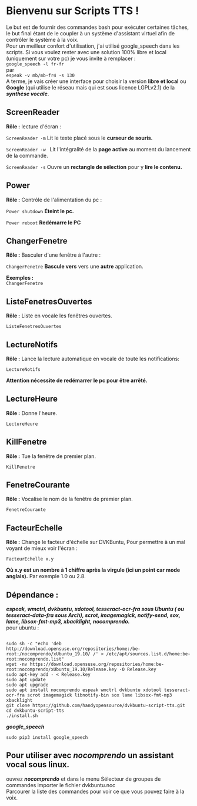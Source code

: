 # Bienvenu sur Scripts TTS !

Le but est de fournir des commandes bash pour exécuter certaines tâches, le but final étant de le coupler à un système d'assistant virtuel afin de contrôler le système à la voix.  
Pour un meilleur confort d'utilisation, j'ai utilisé google_speech dans les scripts. Si vous voulez rester avec une solution 100% libre et local (uniquement sur votre pc) je vous invite à remplacer :  
``google_speech -l fr-fr``  
par  
``espeak -v mb/mb-fr4 -s 130``  
A terme, je vais créer une interface pour choisir la version **libre et local** ou **Google** (qui utilise le réseau mais qui est sous licence LGPLv2.1) de la __*synthèse vocale*__.  

## ScreenReader

__Rôle :__  lecture d'écran :   

```ScreenReader -m```
Lit le texte placé sous le **curseur de souris.** 
   
```ScreenReader -w ```
Lit l'intégralité de la **page active** au moment du lancement de la commande.
  
```ScreenReader -s```
Ouvre un **rectangle de sélection** pour y **lire le contenu.**   
  
## Power
   
   __Rôle :__  Contrôle de l'alimentation du pc :
     
```Power shutdown```
**Éteint le pc.**   
    
```Power reboot```
**Redémarre le PC**

## ChangerFenetre
  
  __Rôle :__  Basculer d'une fenêtre à l'autre :  
    
  ```ChangerFenetre```
 **Bascule vers** vers une **autre** application.  
   
   **Exemples :**   
```ChangerFenetre```  
  
## ListeFenetresOuvertes
  
  __Rôle :__ Liste en vocale les fenêtres ouvertes.    
    
  ```ListeFenetresOuvertes```

## LectureNotifs
  
   __Rôle :__ Lance la lecture automatique en vocale de toute les notifications:  
  
   ```LectureNotifs```
     
   **Attention nécessite de redémarrer le pc pour être arrêté.**

## LectureHeure
  
   __Rôle :__ Donne l'heure.  
  
   ```LectureHeure```
     
## KillFenetre

   __Rôle :__ Tue la fenêtre de premier plan.  
  
   ```KillFenetre```

## FenetreCourante
  
   __Rôle :__ Vocalise le nom de la fenêtre de premier plan.  
  
```FenetreCourante```
   
## FacteurEchelle
  
 __Rôle :__ Change le facteur d'échelle sur DVKBuntu, Pour permettre à un mal voyant de mieux voir l'écran :  
  
```FacteurEchelle x.y```

**Où x.y est un nombre à 1 chiffre après la virgule (ici un point car mode anglais).** Par exemple 1.0 ou 2.8.

## Dépendance :
***espeak, wmctrl, dvkbuntu, xdotool, tesseract-ocr-fra sous Ubuntu ( ou tesseract-data-fra sous Arch), scrot, imagemagick, notify-send, sox, lame, libsox-fmt-mp3, xbacklight, nocomprendo.***  
pour ubuntu :   

```

sudo sh -c "echo 'deb http://download.opensuse.org/repositories/home:/be-root:/nocomprendo/xUbuntu_19.10/ /' > /etc/apt/sources.list.d/home:be-root:nocomprendo.list"    
wget -nv https://download.opensuse.org/repositories/home:be-root:nocomprendo/xUbuntu_19.10/Release.key -O Release.key    
sudo apt-key add - < Release.key    
sudo apt update    
sudo apt upgrade    
sudo apt install nocomprendo espeak wmctrl dvkbuntu xdotool tesseract-ocr-fra scrot imagemagick libnotify-bin sox lame libsox-fmt-mp3 xbacklight    
git clone https://github.com/handyopensource/dvkbuntu-script-tts.git    
cd dvkbuntu-script-tts  
./install.sh    

``` 
  
  ***google_speech***
```
sudo pip3 install google_speech
```  


## Pour utiliser avec ***nocomprendo*** un assistant vocal sous linux.

ouvrez __*nocomprendo*__ et dans le menu Sélecteur de groupes de commandes importer le fichier dvkbuntu.noc  
Parcourer la liste des commandes pour voir ce que vous pouvez faire à la voix.
